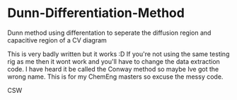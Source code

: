 # Dunn-Differentiation-Method
Dunn method using differentation to seperate the diffusion region and capacitive region of a CV diagram


This is very badly written but it works :D
If you're not using the same testing rig as me then it wont work and you'll have to change the data extraction code.
I have heard it be called the Conway method so maybe Ive got the wrong name.
This is for my ChemEng masters so excuse the messy code.

CSW
